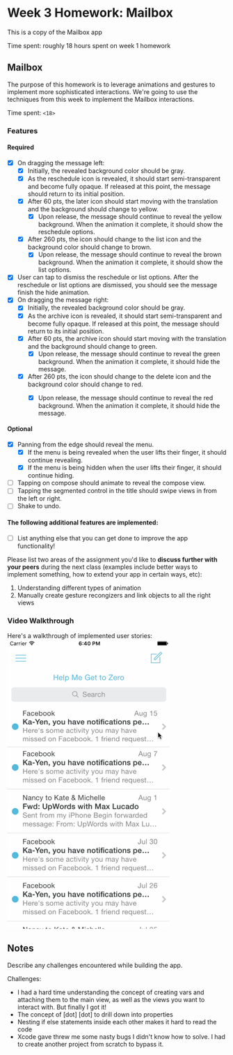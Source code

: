 # Week 3 Homework: Mailbox

This is a copy of the Mailbox app

Time spent: roughly 18 hours spent on week 1 homework

## Mailbox

The purpose of this homework is to leverage animations and gestures to implement more sophisticated interactions. We're going to use the techniques from this week to implement the Mailbox interactions.

Time spent: `<18>`

### Features

#### Required

- [x] On dragging the message left:
  - [x] Initially, the revealed background color should be gray.
  - [x] As the reschedule icon is revealed, it should start semi-transparent and become fully opaque. If released at this point, the message should return to its initial position.
  - [x] After 60 pts, the later icon should start moving with the translation and the background should change to yellow.
    - [x] Upon release, the message should continue to reveal the yellow background. When the animation it complete, it should show the reschedule options.
  - [x] After 260 pts, the icon should change to the list icon and the background color should change to brown.
    - [x] Upon release, the message should continue to reveal the brown background. When the animation it complete, it should show the list options.

- [x] User can tap to dismiss the reschedule or list options. After the reschedule or list options are dismissed, you should see the message finish the hide animation.
- [x] On dragging the message right:
  - [x] Initially, the revealed background color should be gray.
  - [x] As the archive icon is revealed, it should start semi-transparent and become fully opaque. If released at this point, the message should return to its initial position.
  - [x] After 60 pts, the archive icon should start moving with the translation and the background should change to green.
    - [x] Upon release, the message should continue to reveal the green background. When the animation it complete, it should hide the message.
  - [x] After 260 pts, the icon should change to the delete icon and the background color should change to red.
    - [x] Upon release, the message should continue to reveal the red background. When the animation it complete, it should hide the message.


#### Optional

- [x] Panning from the edge should reveal the menu.
  - [x] If the menu is being revealed when the user lifts their finger, it should continue revealing.
  - [x] If the menu is being hidden when the user lifts their finger, it should continue hiding.
- [ ] Tapping on compose should animate to reveal the compose view.
- [ ] Tapping the segmented control in the title should swipe views in from the left or right.
- [ ] Shake to undo.

#### The following **additional** features are implemented:

- [ ] List anything else that you can get done to improve the app functionality!

Please list two areas of the assignment you'd like to **discuss further with your peers** during the next class (examples include better ways to implement something, how to extend your app in certain ways, etc):

1. Understanding different types of animation
2. Manually create gesture recongizers and link objects to all the right views

### Video Walkthrough 

Here's a walkthrough of implemented user stories:
<img src='https://github.com/quandnguyen/codepath/blob/master/Week3-Mailbox/week3-homework.gif?raw=true' title='Video Walkthrough' width='' alt='Video Walkthrough' />


## Notes

Describe any challenges encountered while building the app.

Challenges: 
- I had a hard time understanding the concept of creating vars and attaching them to the main view, as well as the views you want to interact with. But finally I got it!
- The concept of [dot] [dot] to drill down into properties 
- Nesting if else statements inside each other makes it hard to read the code 
- Xcode gave threw me some nasty bugs I didn't know how to solve. I had to create another project from scratch to bypass it. 



